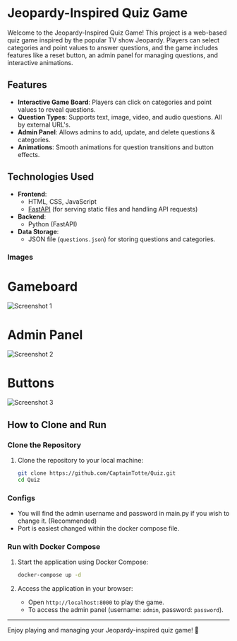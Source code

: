# Jeopardy-Inspired Quiz Game

Welcome to the Jeopardy-Inspired Quiz Game! This project is a web-based quiz game inspired by the popular TV show Jeopardy. Players can select categories and point values to answer questions, and the game includes features like a reset button, an admin panel for managing questions, and interactive animations.

## Features

- **Interactive Game Board**: Players can click on categories and point values to reveal questions.
- **Question Types**: Supports text, image, video, and audio questions. All by external URL's.
- **Admin Panel**: Allows admins to add, update, and delete questions & categories.
- **Animations**: Smooth animations for question transitions and button effects.

## Technologies Used

- **Frontend**:
  - HTML, CSS, JavaScript
  - [FastAPI](https://fastapi.tiangolo.com/) (for serving static files and handling API requests)
- **Backend**:
  - Python (FastAPI)
- **Data Storage**:
  - JSON file (`questions.json`) for storing questions and categories.

### Images

# Gameboard
![Screenshot 1](https://i.postimg.cc/BQV7D4g4/SCR-20250227-lvdo.png)
# Admin Panel
![Screenshot 2](https://i.postimg.cc/7LvBs9dR/SCR-20250227-lvgp.png)
# Buttons
![Screenshot 3](https://i.postimg.cc/9Qw8YK8T/SCR-20250227-lwlm.png)

## How to Clone and Run

### Clone the Repository

1. Clone the repository to your local machine:
   ```bash
   git clone https://github.com/CaptainTotte/Quiz.git
   cd Quiz
   ```

### Configs

- You will find the admin username and password in main.py if you wish to change it. (Recommended)
- Port is easiest changed within the docker compose file.

### Run with Docker Compose

1. Start the application using Docker Compose:
   ```bash
   docker-compose up -d
   ```   

3. Access the application in your browser:
   - Open `http://localhost:8000` to play the game.
   - To access the admin panel (username: `admin`, password: `password`).

---

Enjoy playing and managing your Jeopardy-inspired quiz game! 🎉
